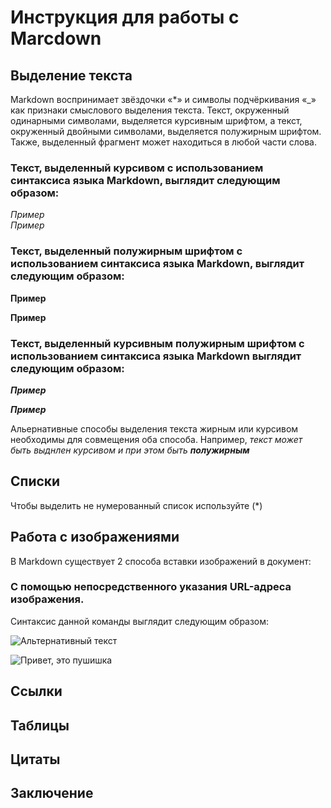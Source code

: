 # Инструкция для работы с Marcdown

## Выделение текста

Markdown воспринимает звёздочки «*» и символы подчёркивания «_» как признаки смыслового выделения текста.  Текст, окруженный одинарными символами, выделяется курсивным шрифтом, а текст, окруженный двойными символами, выделяется полужирным шрифтом. Также, выделенный фрагмент может находиться в любой части слова. 

### Текст, выделенный курсивом с использованием синтаксиса языка Markdown, выглядит следующим образом:
*Пример*  
_Пример_

### Текст, выделенный полужирным шрифтом с использованием синтаксиса языка Markdown, выглядит следующим образом:
**Пример**

__Пример__

### Текст, выделенный курсивным полужирным шрифтом с использованием синтаксиса языка Markdown выглядит следующим образом:
***Пример***

___Пример___

Альернативные способы выделения текста жирным или курсивом необходимы для совмещения оба способа. Например, _текст может быть выднлен курсивом и при этом быть **полужирным**_

## Списки

Чтобы выделить не нумерованный список используйте (*)

## Работа с изображениями
В Markdown существует 2 способа вставки изображений в документ:

### С помощью непосредственного указания URL-адреса изображения. 

Синтаксис данной команды выглядит следующим образом:

![Альтернативный текст](/путь/к/изображению.jpg)

![Привет, это пушишка](Пушишка.jpg)


##  Ссылки

## Таблицы

## Цитаты

## Заключение